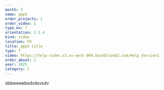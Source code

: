```yaml
---
month: 3
name: ppp3
order_projects: 1
order_video: 1
type_en: f
orientation: 1:1.4
kind: video
location: FR
title: ppp3 title
type: f
video: https://help-video.s3.us-west-004.backblazeb2.com/Help_Version1.mp4
order_about: 1
year: 2025
category: C
---
```

sbbwewebsdvdsvsdv
